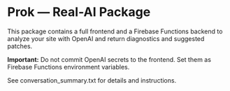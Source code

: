 # Prok — Real-AI Package

This package contains a full frontend and a Firebase Functions backend to analyze your site with OpenAI and return diagnostics and suggested patches.

**Important:** Do not commit OpenAI secrets to the frontend. Set them as Firebase Functions environment variables.

See conversation_summary.txt for details and instructions.
